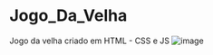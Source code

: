 # Jogo_Da_Velha
Jogo da velha criado em HTML - CSS e JS
![image](https://github.com/IsabelCamposSilveira/Jogo_Da_Velha/assets/107281625/86706239-aaad-4b6d-ba95-3bbb1ef0cd94)

